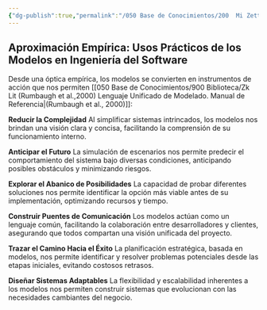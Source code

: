 ```yaml
---
{"dg-publish":true,"permalink":"/050 Base de Conocimientos/200  Mi Zettelkasten/100 Docencia/IS1/2025/Clase 05 El Modelado en la Ingeniería del Software/Zk Aproximación Empírica - Usos Prácticos de los Modelos en Ingeniería del Software/","tags":["digitalGarden"]}
---
```


## Aproximación Empírica: Usos Prácticos de los Modelos en Ingeniería del Software

Desde una óptica empírica, los modelos se convierten en instrumentos de acción que nos permiten [[050 Base de Conocimientos/900 Biblioteca/Zk Lit (Rumbaugh et al.,2000) Lenguaje Unificado de Modelado. Manual de Referencia\|(Rumbaugh et al., 2000)]]:

**Reducir la Complejidad**
Al simplificar sistemas intrincados, los modelos nos brindan una visión clara y concisa, facilitando la comprensión de su funcionamiento interno.

**Anticipar el Futuro**
La simulación de escenarios nos permite predecir el comportamiento del sistema bajo diversas condiciones, anticipando posibles obstáculos y minimizando riesgos.

**Explorar el Abanico de Posibilidades**
La capacidad de probar diferentes soluciones nos permite identificar la opción más viable antes de su implementación, optimizando recursos y tiempo.

**Construir Puentes de Comunicación**
Los modelos actúan como un lenguaje común, facilitando la colaboración entre desarrolladores y clientes, asegurando que todos compartan una visión unificada del proyecto.

**Trazar el Camino Hacia el Éxito**
La planificación estratégica, basada en modelos, nos permite identificar y resolver problemas potenciales desde las etapas iniciales, evitando costosos retrasos.

**Diseñar Sistemas Adaptables**
La flexibilidad y escalabilidad inherentes a los modelos nos permiten construir sistemas que evolucionan con las necesidades cambiantes del negocio.